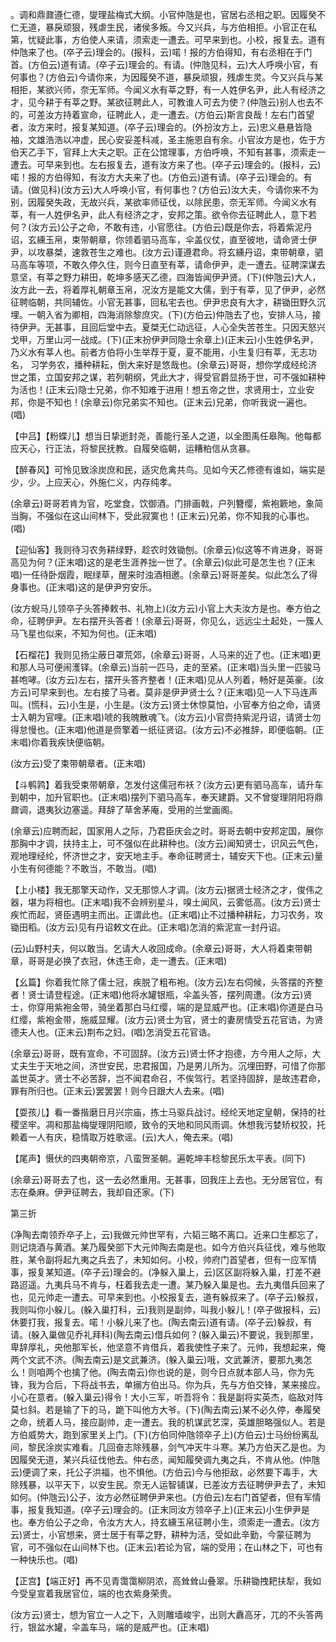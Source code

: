 <!-- { "loadSidebar": true } -->
。调和鼎鼐遵仁德，燮理盐梅式大纲。小官仲虺是也，官居右丞相之职。因履癸不仁无道，暴戾顽狠，残虐生民，诸侯多叛。今又兴兵，与方伯相拒。小官正在私第，忧疑此事，方伯使人来请，须索走一遭去。可早来到也。小校，报复去。道有仲虺来了也。(卒子云)理会的。(报科，云)喏！报的方伯得知，有右丞相在于门首。(方伯云)道有请。(卒子云)理会的。有请。(仲虺见科，云)大人呼唤小官，有何事也？(方伯云)今请你来，为因履癸不道，暴戾顽狠，残虐生灵。今又兴兵与某相拒，某欲兴师，奈无军师。今闻义水有莘之野，有一人姓伊名尹，此人有经济之才，见今耕于有莘之野。某欲征聘此人，可教谁人可去为使？(仲虺云)别人也去不的，可差汝方持着宣命，征聘此人，走一遭去。(方伯云)斯言良哉！左右门首望者，汝方来时，报复某知道。(卒子云)理会的。(外扮汝方上，云)忠义悬悬皆隐袖，文雄浩浩以冲虚，民心安妥差科减，圣主施恩自有余。小官汝方是也，佐于方伯天乙手下，官拜上大夫之职。正在公馆理事，方伯呼唤，不知有甚事，须索走一遭去。可早来到也。左右报复去，道有汝方来了也。(卒子云)理会的。(报科，云)喏！报的方伯得知，有汝方大夫来了也。(方伯云)道有请。(卒子云)理会的。有请。(做见科)(汝方云)大人呼唤小官，有何事也？(方伯云)汝大夫，今请你来不为别，因履癸失政，无故兴兵，某欲率师征伐，以除民患，奈无军师。今闻义水有莘，有一人姓伊名尹，此人有经济之才，安邦之策。欲令你去征聘此人，意下若何？(汝方云)公子之命，不敢有违，小官愿往。(方伯云)既是你去，将着紫泥丹诏，玄纁玉帛，束带朝章，你领着驷马高车，伞盖仪仗，直至彼地，请命贤士伊尹，以攻暴桀，速救苍生之难也。(汝方云)谨遵君命。将玄纁丹诏，束带朝章，驷马高车等项，不敢久停久住，则今日直至有莘，请命伊尹，走一遭去。征聘深谋去意坚，有莘之野力耕田，乾坤多感天乙德，四海皆闻伊尹贤。(下)(仲虺云)大人，汝方此一去，将着厚礼朝章玉帛，况汝方是能文大儒，到于有莘，见了伊尹，必然征聘临朝，共同辅佐。小官无甚事，回私宅去也。伊尹忠良有大才，耕锄田野久沉埋。一朝入省为卿相，四海消除黎庶灾。(下)(方伯云)仲虺去了也，安排人马，接待伊尹。无甚事，且回后堂中去。夏桀无仁动远征，人心全失苦苍生。只因天怒兴戈甲，万里山河一战成。(下)(正末扮伊尹同隐士余章上)(正末云)小生姓伊名尹，乃义水有莘人也。前者方伯将小生举荐于夏，夏不能用，小生复归有莘，无志功名，
习学务农，播种耕耘，倒大来好是悠哉也。(余章云)哥哥，想你学成经纶济世之策，立国安邦之谋，若列朝纲，凭此大才，得受官爵显扬于世，可不强如耕种为活也！(正末云)隐士兄弟，你不知难于进用！想五帝之世，求贤用士，立业安邦，你是不知也！(余章云)你兄弟实不知也。(正末云)兄弟，你听我说一遍也。(唱)

【中吕】【粉蝶儿】想当日挚逝封尧，善能行圣人之道，以全图禹任皋陶。他每都应天心，行正法，将黎民抚教。自履癸临朝，运糟粕信从贪暴。

【醉春风】可怜见致涂炭庶和民，适灾危禽共鸟。见如今天乙修德有谁如，端实是少，少。上应天心，外施仁义，内存纯孝。

(余章云)哥哥若肯为官，吃堂食，饮御酒。门排画戟，户列簪缨，紫袍簌地，象简当胸，不强似在这山间林下，受此寂寞也！(正末云)兄弟，你不知我的心事也。(唱)

【迎仙客】我则待习农务耕绿野，趁农时效锄刨。(余章云)似这等不肯进身，哥哥高见为何？(正末唱)这的是老生涯养拙一世了。(余章云)似此可是怎生也？(正末唱)一任待卧烟霞，眠绿草，醒来时浊酒相邀。(余章云)哥哥差矣。似此怎么了得身事也。(正末唱)这的是伊尹穷安乐。

(汝方蜺马儿领卒子头答捧敕书、礼物上)(汝方云)小官上大夫汝方是也。奉方伯之命，征聘伊尹。左右摆开头答者！(余章云)哥哥，你见么，远远尘土起处，一簇人马飞星也似来，不知为何也。(正末唱)

【石榴花】我则见扬尘蔽日罩荒郊，(余章云)哥哥，人马来的近了也。(正末唱)更和那人马可便闹濩铎。(余章云)当前一匹马，走的至紧。(正末唱)当头里一匹骏马甚咆哮。(汝方云)左右，摆开头答齐整者！(正末唱)见从人列着，畅好是英豪。(汝方云)可早来到也。左右接了马者。莫非是伊尹贤士么？(正末唱)见一人下马连声叫。(慌科，云)小生是，小生是。(汝方云)贤士休惊莫怕，小官奉方伯之命，请贤士入朝为官哩。(正末唱)唬的我魄散魂飞。(汝方云)小官赍持紫泥丹诏，请贤士勿得怠慢也。(正末唱)他道是赍擎着一纸征贤诏。(汝方云)不必推辞，即便临朝。(正末唱)你着我疾快便临朝。

(汝方云)受了束带朝章者。(正末唱)

【斗鹌鹑】着我受束带朝章，怎发付这儒冠布袄？(汝方云)更有驷马高车，请升车到朝中，加升官职也。(正末唱)摆列下驷马高车，奉天建爵。又不曾燮理阴阳将鼎鼐调，退夷狄边塞遥。拜辞了草舍茅庵，受用的兰堂画阁。

(余章云)应聘而起，国家用人之际，乃君臣庆会之时。哥哥去朝中安邦定国，展你那胸中才调，扶持主上，可不强似在此耕种也。(汝方云)闻知贤士，识风云气色，观地理经纶，怀济世之才，安天地主手。奉命征聘贤士，辅安天下也。(正末云)量小生有何德能？不敢当，不敢当。(唱)

【上小楼】我无那擎天动作，又无那惊人才调。(汝方云)据贤士经济之才，俊伟之器，堪为将相也。(正末唱)我不会辨别星斗，嗅土闻风，云雾低高。(汝方云)贤士疾忙而起，贤臣遇明主而出。正谓此也。(正末唱)止不过播种耕耘，力习农务，攻锄田稻。(汝方云)见有丹诏敕文在此。(正末唱)怎消的紫泥宣一封丹诏。

(云)山野村夫，何以敢当。乞请大人收回成命。(余章云)哥哥，大人将着束带朝章，哥哥是必换了衣冠，休违王命，走一遭去。(正末唱)

【幺篇】你着我忙除了儒士冠，疾脱了粗布袍。(汝方云)左右伺候，头答摆的齐整者！贤士请登程途。(正末唱)他将水罐银瓶，伞盖头答，摆列周遭。(汝方云)贤士，你穿用紫袍金带，骑坐着那白马红缨，端的是显威严也。(正末唱)你道是白马红缨，紫袍金带，施威显耀。(汝方云)贤士为官，贤士的妻房情受五花官诰，为贤德夫人也。(正末云)荆布之妇。(唱)怎消受五花官诰。

(余章云)哥哥，既有宣命，不可固辞。(汝方云)贤士怀才抱德，方今用人之际，大丈夫生于天地之间，济世安民，忠君报国，乃是男儿所为。沉埋田野，可惜了你那盖世英才。贤士不必苦辞，岂不闻君命召，不俟驾行。若坚持固辞，是故违君命，罪有所归也。(正末云)罢罢罢！则今日跟大人去来。(唱)

【耍孩儿】看一番揩磨日月兴宗庙，拣士马驱兵战讨。经纶天地定皇朝，保持的社稷坚牢。凋和那盐梅燮理阴阳顺，致令的天地和同风雨调。休想我污婪矫权狡，托赖着一人有庆，稳情取万姓歌谣。(云)大人，俺去来。(唱)

【尾声】慑伏的四夷朝帝京，八蛮贺圣朝。遍乾坤丰稔黎民乐太平表。(同下)

(余章云)哥哥去了也，这一去必然重用。无甚事，回我庄上去也。无分居官位，有志在桑麻。伊尹征聘去，我却自还家。(下)


第三折

(净陶去南领乔卒子上，云)我做元帅世罕有，六韬三略不离口。近来口生都忘了，则记烧酒与黄酒。某乃履癸部下大元帅陶去南是也。如今方伯兴兵征伐，难与他取胜，某令副将起九夷之兵去了，未知如何。小校，帅府门首望者，但有一应军情事，报复某知道。(卒子云)理会的。(净躲入巢上，云)区区副将躲入巢，打差不避路迢遥。九夷兵马不肯与，枉着我去走一遭。某乃躲入巢是也。去九夷借兵回来了也，见元帅走一遭去。可早来到也。小校报复去，道有躲叔来了。(卒子云)躲叔，我则叫你小躲儿。(躲入巢打科，云)我则是副帅，叫我小躲儿！(卒子做报科，云)休要打我，报复去。喏！小躲儿来了也。(陶去南云)道有请。(卒子云)躲叔，有请。(躲入巢做见乔礼拜科)(陶去南云)借兵如何？(躲入巢云)不要说，我到那里，卑辞厚礼，央他那军长，他坚意不肯借兵，着我使性子来了。元帅，我想起来，俺两个文武不济。(陶去南云)是文武兼济。(躲入巢云)哦，文武兼济，要那九夷怎么！则咱两个也擒了他。(陶去南云)你也说的是，则今日点就本部人马，你为先锋，我为合后，下将战书去，单搦方伯出马。你为兵，先与方伯交锋，某来接应。小心在意者。(躲入巢云)得令！大小三军，听吾将令：我是副将实英杰，临敌对阵莫乜斜。若是输了下的马，跪下叫他方大爷。(下)(陶去南云)某不必久停，奉履癸之命，统着人马，接应副帅，走一遭去。我的机谋武艺深，英雄胆略强似人。若是方伯威势大，跑到家里关上门。(下)(方伯同仲虺领卒子上)(方伯云)士马纷纷离乱间，黎民涂炭实难看。几回奋志除残暴，剑气冲天牛斗寒。某乃方伯天乙是也。为因履癸无道，某兴兵征伐他去。仲右丞，闻知履癸调九夷之兵，不肯从他。(仲虺云)便调了来，托公子洪福，也不惧他。(方伯云)今与他拒敌，必然要下毒手，大除残暴，以平天下，以安生民。奈无人运智铺谋，已差汝方去征聘伊尹去了，未知如何。(仲虺云)公子，汝方必然征聘伊尹来也。(方伯云)左右门首望者，但有军情事，报复我知道。(卒子云)理会的。(正末同汝方领卒子上)(正末云)小生伊尹是也。奉方伯公子之命，令汝方大人，持玄纁玉帛征聘小生，须索走一遭去。(汝方云)贤士，小官想来，贤士居于有莘之野，耕种为活，受如此辛勤，今蒙征聘为官，可不强似在山间林下也。(正末云)若论为官，端的受用；在山林之下，可也有一种快乐也。(唱)

【正宫】【端正好】再不见青霭霭柳阴浓，高耸耸山叠翠。乐耕锄拽耙扶犁，我如今受皇宣着我居官位，端的也衣紫身荣贵。

(汝方云)贤士，想为官立一人之下，入则雕墙峻宇，出则大纛高牙，兀的不头答两行，银盆水罐，伞盖车马，端的是威严也。(正末唱)


